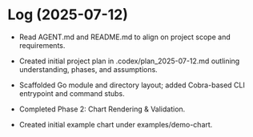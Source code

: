 # Log (2025-07-12)

- Read AGENT.md and README.md to align on project scope and requirements.
- Created initial project plan in .codex/plan_2025-07-12.md outlining understanding, phases, and assumptions.
- Scaffolded Go module and directory layout; added Cobra-based CLI entrypoint and command stubs.
  
- Completed Phase 2: Chart Rendering & Validation.
- Created initial example chart under examples/demo-chart.
